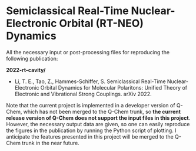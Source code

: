 # Semiclassical Real-Time Nuclear-Electronic Orbital (RT-NEO) Dynamics

All the necessary input or post-processing files for reproducing the following publication:

**2022-rt-cavity/**

- Li, T. E., Tao, Z., Hammes-Schiffer, S. Semiclassical Real-Time Nuclear-Electronic Orbital Dynamics for Molecular Polaritons: Unified Theory of Electronic and Vibrational Strong Couplings. 	arXiv 2022.

Note that the current project is implemented in a developer version of Q-Chem, which has not been merged to the Q-Chem trunk, so **the current release version of Q-Chem does not support the input files in this project**. However, the necessary output data are given, so one can easily reproduce the figures in the publication by running the Python script of plotting. I anticipate the features presented in this project will be merged to the Q-Chem trunk in the near future.
